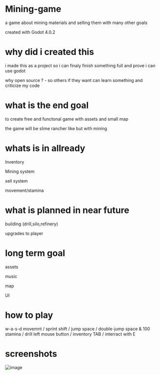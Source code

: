 # Mining-game
a game about mining materials and selling them with many other goals

created with Godot 4.0.2

# why did i created this
i made this as a project so i can finaly finish something full and prove i can use godot

why open source ? - so others if they want can learn something and criticize my code

# what is the end goal
to create free and functonal game with assets and small map

the game will be slime rancher like but with mining

# whats is in allready
Inventory

Mining system

sell system

movement/stamina

# what is planned in near future
building (drill,silo,refinery)

upgrades to player

# long term goal
assets

music

map

UI

# how to play
w-a-s-d movemnt / sprint shift / jump space / double-jump space & 100 stamina / drill left mouse button / inventory TAB / interract with E

# screenshots
![image](https://user-images.githubusercontent.com/100138484/235287916-82686c7e-0173-479a-a3dd-3078aa3ded34.png)
